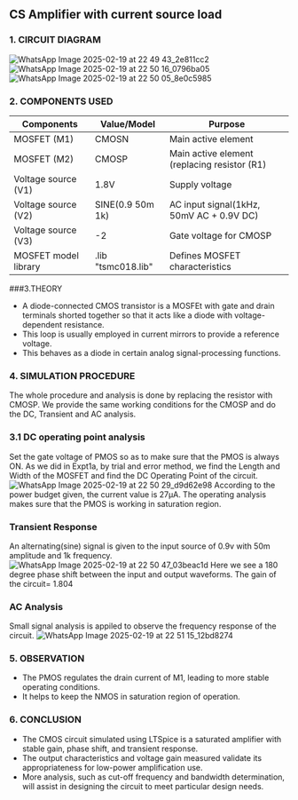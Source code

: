 ## CS Amplifier with current source load
### 1. CIRCUIT DIAGRAM
![WhatsApp Image 2025-02-19 at 22 49 43_2e811cc2](https://github.com/user-attachments/assets/127f08af-71f9-472c-a393-bbfc0467f816)
![WhatsApp Image 2025-02-19 at 22 50 16_0796ba05](https://github.com/user-attachments/assets/7d29ad43-06f4-45b6-82a1-29b61aa201f9)
![WhatsApp Image 2025-02-19 at 22 50 05_8e0c5985](https://github.com/user-attachments/assets/31378c58-8958-406d-a34c-706c4d503039)

 ### 2. COMPONENTS USED
 | Components | Value/Model | Purpose |
 |------------|-------------|---------|
 |MOSFET (M1) | CMOSN | Main active element |
 | MOSFET (M2) | CMOSP | Main active element (replacing resistor (R1) |
 | Voltage source (V1) | 1.8V | Supply voltage |
 | Voltage source (V2) | SINE(0.9 50m 1k) | AC input signal(1kHz, 50mV AC + 0.9V DC) |
 | Voltage source (V3) | -2 | Gate voltage for CMOSP |
 | MOSFET model library | .lib "tsmc018.lib"| Defines MOSFET characteristics |   

 ###3.THEORY
- A diode-connected CMOS transistor is a MOSFEt with gate and drain terminals shorted together so that it acts like a diode with voltage-dependent resistance.
- This loop is usually employed in current mirrors to provide a reference voltage.
- This behaves as a diode in certain analog signal-processing functions.

 ### 4. SIMULATION PROCEDURE
 The whole procedure and analysis is done by replacing the resistor with CMOSP.
  We provide the same working conditions for the CMOSP and do the DC, Transient and AC analysis.
 ### 3.1 DC operating point analysis
Set the gate voltage of PMOS so as to make sure that the PMOS is always ON. As we did in Expt1a, by trial and error method, we find the Length and Width of the MOSFET and find  the DC Operating Point of the circuit.
![WhatsApp Image 2025-02-19 at 22 50 29_d9d62e98](https://github.com/user-attachments/assets/732dca0b-e6e1-4f69-8d81-ecee7e0d2f2c)
According to the power budget given, the current value is 27µA. The operating analysis makes sure that the PMOS is working in saturation region.

 ###  Transient Response
An alternating(sine) signal is given to the input source of 0.9v with 50m amplitude and 1k frequency.
![WhatsApp Image 2025-02-19 at 22 50 47_03beac1d](https://github.com/user-attachments/assets/a0aa0217-feb5-4bfe-b6d8-2865226822a9)
Here we see a 180 degree phase shift between the input and output waveforms.
The gain of the circuit= 1.804 

### AC Analysis
Small signal analysis is appiled to observe the frequency response of the circuit.
![WhatsApp Image 2025-02-19 at 22 51 15_12bd8274](https://github.com/user-attachments/assets/25ecdb27-9ca6-415f-a3c2-2cc6984b6ad5)

### 5. OBSERVATION
- The PMOS regulates the drain current of M1, leading to more stable operating conditions.
- It helps to keep the NMOS in saturation region of operation.

### 6. CONCLUSION
- The CMOS circuit simulated using LTSpice is a saturated amplifier with stable gain, phase shift, and transient response.
- The output characteristics and voltage gain measured validate its appropriateness for low-power amplification use.
- More analysis, such as cut-off frequency and bandwidth determination, will assist in designing the circuit to meet particular design needs.
